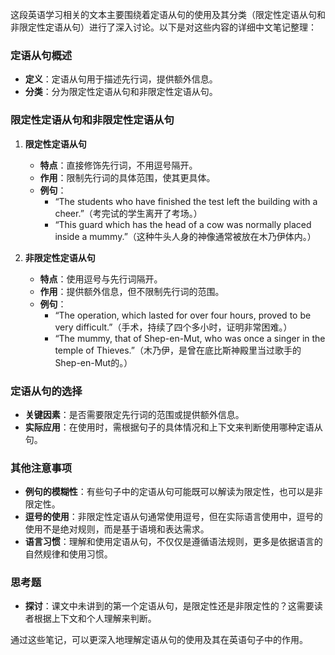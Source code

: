 这段英语学习相关的文本主要围绕着定语从句的使用及其分类（限定性定语从句和非限定性定语从句）进行了深入讨论。以下是对这些内容的详细中文笔记整理：

### 定语从句概述
- **定义**：定语从句用于描述先行词，提供额外信息。
- **分类**：分为限定性定语从句和非限定性定语从句。

### 限定性定语从句和非限定性定语从句
1. **限定性定语从句**
   - **特点**：直接修饰先行词，不用逗号隔开。
   - **作用**：限制先行词的具体范围，使其更具体。
   - **例句**：
     - “The students who have finished the test left the building with a cheer.”（考完试的学生离开了考场。）
     - “This guard which has the head of a cow was normally placed inside a mummy.”（这种牛头人身的神像通常被放在木乃伊体内。）

2. **非限定性定语从句**
   - **特点**：使用逗号与先行词隔开。
   - **作用**：提供额外信息，但不限制先行词的范围。
   - **例句**：
     - “The operation, which lasted for over four hours, proved to be very difficult.”（手术，持续了四个多小时，证明非常困难。）
     - “The mummy, that of Shep-en-Mut, who was once a singer in the temple of Thieves.”（木乃伊，是曾在底比斯神殿里当过歌手的Shep-en-Mut的。）

### 定语从句的选择
- **关键因素**：是否需要限定先行词的范围或提供额外信息。
- **实际应用**：在使用时，需根据句子的具体情况和上下文来判断使用哪种定语从句。

### 其他注意事项
- **例句的模糊性**：有些句子中的定语从句可能既可以解读为限定性，也可以是非限定性。
- **逗号的使用**：非限定性定语从句通常使用逗号，但在实际语言使用中，逗号的使用不是绝对规则，而是基于语境和表达需求。
- **语言习惯**：理解和使用定语从句，不仅仅是遵循语法规则，更多是依据语言的自然规律和使用习惯。

### 思考题
- **探讨**：课文中未讲到的第一个定语从句，是限定性还是非限定性的？这需要读者根据上下文和个人理解来判断。

通过这些笔记，可以更深入地理解定语从句的使用及其在英语句子中的作用。